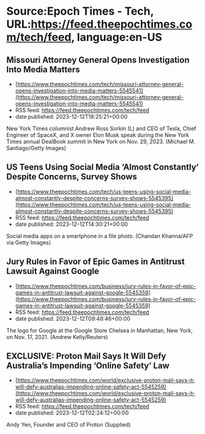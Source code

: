 # Source:Epoch Times - Tech, URL:https://feed.theepochtimes.com/tech/feed, language:en-US

## Missouri Attorney General Opens Investigation Into Media Matters
 - [https://www.theepochtimes.com/tech/missouri-attorney-general-opens-investigation-into-media-matters-5545541](https://www.theepochtimes.com/tech/missouri-attorney-general-opens-investigation-into-media-matters-5545541)
 - RSS feed: https://feed.theepochtimes.com/tech/feed
 - date published: 2023-12-12T18:25:21+00:00

New York Times columnist Andrew Ross Sorkin (L) and CEO of Tesla, Chief Engineer of SpaceX, and X owner Elon Musk speak during the New York Times annual DealBook summit in New York on Nov. 29, 2023. (Michael M. Santiago/Getty Images)

## US Teens Using Social Media ‘Almost Constantly’ Despite Concerns, Survey Shows
 - [https://www.theepochtimes.com/tech/us-teens-using-social-media-almost-constantly-despite-concerns-survey-shows-5545395](https://www.theepochtimes.com/tech/us-teens-using-social-media-almost-constantly-despite-concerns-survey-shows-5545395)
 - RSS feed: https://feed.theepochtimes.com/tech/feed
 - date published: 2023-12-12T14:30:21+00:00

Social media apps on a smartphone in a file photo. (Chandan Khanna/AFP via Getty Images)

## Jury Rules in Favor of Epic Games in Antitrust Lawsuit Against Google
 - [https://www.theepochtimes.com/business/jury-rules-in-favor-of-epic-games-in-antitrust-lawsuit-against-google-5545359](https://www.theepochtimes.com/business/jury-rules-in-favor-of-epic-games-in-antitrust-lawsuit-against-google-5545359)
 - RSS feed: https://feed.theepochtimes.com/tech/feed
 - date published: 2023-12-12T09:48:46+00:00

The logo for Google at the Google Store Chelsea in Manhattan, New York, on Nov. 17, 2021. (Andrew Kelly/Reuters)

## EXCLUSIVE: Proton Mail Says It Will Defy Australia’s Impending ‘Online Safety’ Law
 - [https://www.theepochtimes.com/world/exclusive-proton-mail-says-it-will-defy-australias-impending-online-safety-act-5545259](https://www.theepochtimes.com/world/exclusive-proton-mail-says-it-will-defy-australias-impending-online-safety-act-5545259)
 - RSS feed: https://feed.theepochtimes.com/tech/feed
 - date published: 2023-12-12T02:24:12+00:00

Andy Yen, Founder and CEO of Proton (Supplied)

